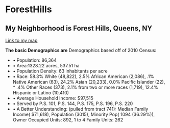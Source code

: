 # ForestHills
## My Neighborhood is Forest Hills, Queens, NY


[Link to my map](https://github.com/Greg51697/hello-world/blob/master/map%20(1).geojson)

**The basic Demographics are**
Demographics based off of 2010 Census: 
* •	Population: 86,364
* •	Area:1328.22 acres, 537.51 ha
* •	Population Density: 63 inhabitants per acre
* •	Race: 58.3% White (48,822), 2.5% African American (2,086), .1% Native American (63), 24.2% Asian (20,233), 0.0% Pacific Islander (22), * .4% Other Races (373), 2.1% from two or more races (1,719), 12.4% Hispanic or Latino (10,410) 
* •	Average Household Income: $97,515
* •	Served by P.S. 101, P.S. 144, P.S. 175, P.S. 196, P.S. 220
* •	A Better Understanding: (pulled from tract 741): Median Family Income( $71,618), Population (3015), Minority Pop( 1094 (36.29%)), Owner Occupied Units: 892, 1 to 4 Family Units: 262

